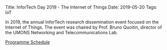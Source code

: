 Title: InforTech Day 2019 - The Internet of Things
Date: 2019-05-20
Tags: IoT

In 2019, the annual InforTech research dissemination event focused on the Internet of Things. The event was chaired by Prof. Bruno Quoitin, director of the UMONS Networking and Telecommunications Lab.

[Programme Schedule]({static}infortechday2019-schedule.pdf)
